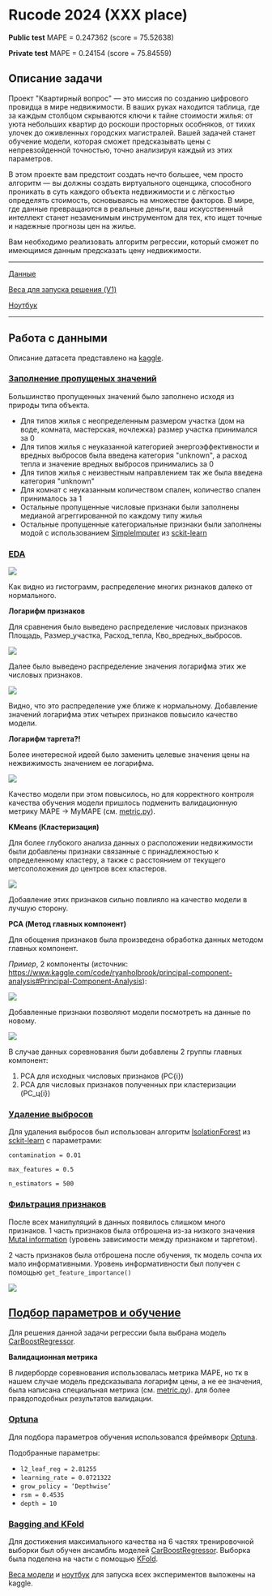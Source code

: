 # Rucode 2024 (XXX place)

<!--**Приватный лидерборд (топ 3)**: -->

**Public test**
MAPE = 0.247362 (score = 75.52638)

**Private test**
MAPE = 0.24154 (score = 75.84559)


## Описание задачи
Проект "Квартирный вопрос" — это миссия по созданию цифрового провидца в мире недвижимости. В ваших руках находится таблица, где за каждым столбцом скрываются ключи к тайне стоимости жилья: от уюта небольших квартир до роскоши просторных особняков, от тихих улочек до оживленных городских магистралей. Вашей задачей станет обучение модели, которая сможет предсказывать цены с непревзойденной точностью, точно анализируя каждый из этих параметров.

В этом проекте вам предстоит создать нечто большее, чем просто алгоритм — вы должны создать виртуального оценщика, способного проникать в суть каждого объекта недвижимости и с лёгкостью определять стоимость, основываясь на множестве факторов. В мире, где данные превращаются в реальные деньги, ваш искусственный интеллект станет незаменимым инструментом для тех, кто ищет точные и надежные прогнозы цен на жилье.

Вам необходимо реализовать алгоритм регрессии, который сможет по имеющимся данным предсказать цену недвижимости.

___
[Данные](https://www.kaggle.com/datasets/markovka/housing-issue)

[Веса для запуска решения (V1)](https://www.kaggle.com/models/markovka/catboostregressor/Other/default/1)

[Ноутбук](https://www.kaggle.com/code/markovka/taska-solution)
___

## Работа с данными
Описание датасета представлено на [kaggle](https://www.kaggle.com/datasets/markovka/housing-issue).

### [Заполнение пропущеных значений](https://www.kaggle.com/code/markovka/taska-solution#Filling-NaN)

Большинство пропущенных значений было заполнено исходя из природы типа объекта.

* Для типов жилья с неопределенным размером участка (дом на воде, комната, мастерская, ночлежка) размер участка принимался за 0
* Для типов жилья с неуказанной категорией энергоэффективности и вредных выбросов была введена категория "unknown", а расход тепла и значение вредных выбросов принимались за 0
* Для типов жилья с неизвестным направлением так же была введена категория "unknown"
* Для комнат с неуказанным количеством спален, количество спален принималось за 1
* Остальные пропущенные числовые признаки были заполнены медианой агреггированной по каждому типу жилья
* Остальные пропущенные категориальные признаки были заполнены модой с использованием [SimpleImputer](https://scikit-learn.org/stable/modules/generated/sklearn.impute.SimpleImputer.html) из [sckit-learn](https://scikit-learn.org/stable/index.html)

### [EDA](https://www.kaggle.com/code/markovka/taska-solution#Exploratory-Data-Analysis-(EDA))

![](imgs/all_data.png)

Как видно из гистограмм, распределение многих ризнаков далеко от нормального.

**Логарифм признаков**

Для сравнения было выведено распределение числовых признаков Площадь, Размер_участка, Расход_тепла, Кво_вредных_выбросов.

![](imgs/common_feats.png)

Далее было выведено распределение значения логарифма этих же числовых признаков.

![](imgs/log_feats.png)

Видно, что это распределение уже ближе к нормальному. Добавление значений логарифма этих четырех признаков повысило качество модели. 

**Логарифм таргета?!**

Более инетересной идеей было заменить целевые значения цены на нежвижимость значением ее логарифма.

![](imgs/traget_log.png)

Качество модели при этом повысилось, но для корректного контроля качества обучения модели пришлось подменить валидационную метрику MAPE -> MyMAPE (см. [metric.py](metric.py)).

**KMeans (Кластеризация)**

Для более глубокого анализа данных о расположении недвижимости были добавлены признаки связанные с принадлежностью к определенному кластеру, а также с расстоянием от текущего метсоположения до центров всех кластеров.

![](imgs/clusters.png)

Добавление этих признаков сильно повлияло на качество модели в лучшую сторону.

**PCA (Метод главных компонент)**

Для обощения признаков была произведена обработка данных методом главных компонент.

*Пример*, 2 компоненты (источник: https://www.kaggle.com/code/ryanholbrook/principal-component-analysis#Principal-Component-Analysis):

![](imgs/pca_exp1.png)

Добавленные признаки позволяют модели посмотреть на данные по новому.

![](imgs/pca_exp2.png)

В случае данных соревнования были добавлены 2 группы главных компонент:
1. PCA для исходных числовых признаков (PC{i})
2. PCA для числовых признаков полученных при кластеризации (PC_ц{i})

### [Удаление выбросов](https://www.kaggle.com/code/markovka/taska-solution#Outliers-processing)

Для удаления выбросов был использован алгоритм [IsolationForest](https://scikit-learn.org/stable/modules/generated/sklearn.ensemble.IsolationForest.html) из [sckit-learn](https://scikit-learn.org/stable/index.html) с параметрами:


```contamination = 0.01```

```max_features = 0.5```

```n_estimators = 500```

### [Фильтрация признаков](https://www.kaggle.com/code/markovka/taska-solution#Deleting-bad-features)

После всех манипуляций в данных появилось слишком много признаков.
1 часть признаков была отброшена из-за низкого значения [Mutal information](https://scikit-learn.org/stable/modules/generated/sklearn.feature_selection.mutual_info_regression.html) (уровень зависимости между признаком и таргетом).

2 часть признаков была отброшена после обучения, тк модель сочла их мало информативными. Уровень информативности был получен с помощью ```get_feature_importance()```

![](imgs/feature_imp.png)


## [Подбор параметров и обучение](https://www.kaggle.com/code/markovka/taska-solution#Model-and-training)

Для решения данной задачи регрессии была выбрана модель [CarBoostRegressor](https://catboost.ai/en/docs/concepts/python-reference_catboostregressor).

**Валидационная метрика**

В лидерборде соревнования использовалась метрика MAPE, но тк в нашем случае модель предсказывала логарифм цены, а не ее значения, была написана специальная метрика (см. [metric.py](metric.py)). для более правдоподобных результатов валидации.

### [Optuna](https://www.kaggle.com/code/markovka/taska-solution#Selection-of-training-parameters)

Для подбора параметров обучения использовался фреймворк [Optuna](https://optuna.org/).

Подобранные параметры: 

* ```l2_leaf_reg = 2.81255```
* ```learning_rate = 0.0721322```
* ```grow_policy = ‘Depthwise’```
* ```rsm = 0.4535```
* ```depth = 10```

### [Bagging and KFold](https://www.kaggle.com/code/markovka/taska-solution#Training)

Для достижения максимального качества на 6 частях тренировочной выборки был обучен ансамбль моделей [CarBoostRegressor](https://catboost.ai/en/docs/concepts/python-reference_catboostregressor). Выборка была поделена на части с помощью [KFold](https://scikit-learn.org/stable/modules/generated/sklearn.model_selection.KFold.html).

[Веса модели](https://www.kaggle.com/models/markovka/catboostregressor/Other/default/2) и [ноутбук](https://www.kaggle.com/code/markovka/taska-solution) для запуска всех экспериментов выложены на kaggle. 
